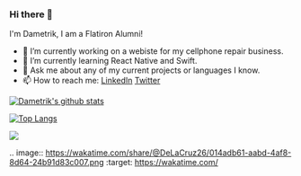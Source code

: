 ### Hi there 👋

I'm Dametrik, I am a Flatiron Alumni!

- 🔭  I’m currently working on a webiste for my cellphone repair business.
- 🌱  I’m currently learning React Native and Swift.
- 💬  Ask me about any of my current projects or languages I know.
- 📫  How to reach me: [LinkedIn](https://www.linkedin.com/in/dametrik-fick-34971913a/) [Twitter](https://twitter.com/D_Fick10)

[![Dametrik's github stats](https://github-readme-stats.vercel.app/api?username=DeLaCruz26&count_private=true&show_icons=true&theme=dracula&hide_rank=false&hide=stars)](https://github.com/anuraghazra/github-readme-stats)

[![Top Langs](https://github-readme-stats.vercel.app/api/top-langs/?username=DeLaCruz26&layout=compact)](https://github.com/anuraghazra/github-readme-stats)

<a href="https://wakatime.com"><img src="https://wakatime.com/share/@DeLaCruz26/014adb61-aabd-4af8-8d64-24b91d83c007.png" /></a>

.. image:: https://wakatime.com/share/@DeLaCruz26/014adb61-aabd-4af8-8d64-24b91d83c007.png
    :target: https://wakatime.com/
